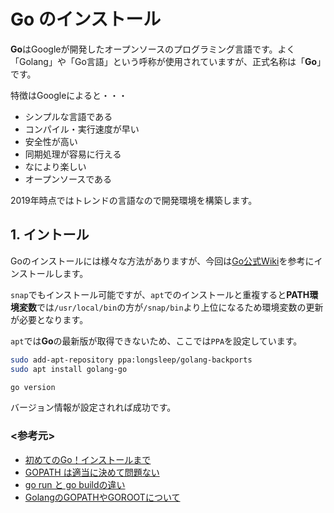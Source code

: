 # Go のインストール

**Go**はGoogleが開発したオープンソースのプログラミング言語です。よく「Golang」や「Go言語」という呼称が使用されていますが、正式名称は「**Go**」です。

特徴はGoogleによると・・・

- シンプルな言語である
- コンパイル・実行速度が早い
- 安全性が高い
- 同期処理が容易に行える
- なにより楽しい
- オープンソースである

2019年時点ではトレンドの言語なので開発環境を構築します。

## 1. イントール

Goのインストールには様々な方法がありますが、今回は[Go公式Wiki](https://github.com/golang/go/wiki/Ubuntu)を参考にインストールします。

`snap`でもインストール可能ですが、`apt`でのインストールと重複すると**PATH環境変数**では`/usr/local/bin`の方が`/snap/bin`より上位になるため環境変数の更新が必要となります。

`apt`では**Go**の最新版が取得できないため、ここでは`PPA`を設定しています。

```bash
sudo add-apt-repository ppa:longsleep/golang-backports
sudo apt install golang-go

go version
```

バージョン情報が設定されれば成功です。

### <参考元>

- [初めてのGo！インストールまで](https://qiita.com/inexp_eng4432/items/08dce692894c92ae08ee)
- [GOPATH は適当に決めて問題ない](https://qiita.com/yuku_t/items/c7ab1b1519825cc2c06f)
- [go run と go buildの違い](http://nununu.hatenablog.jp/entry/2016/09/20/210000)
- [GolangのGOPATHやGOROOTについて](https://tech.librastudio.co.jp/entry/index.php/2018/02/20/post-1792/)
